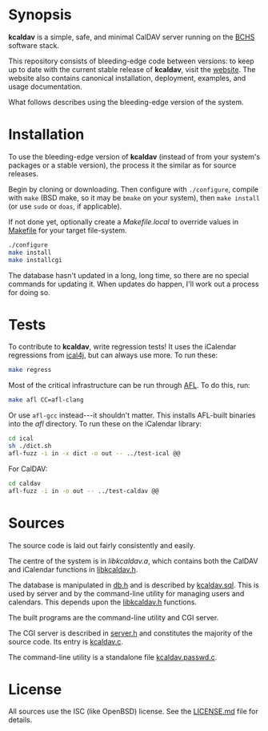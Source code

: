 # Synopsis

**kcaldav** is a simple, safe, and minimal CalDAV server running on the
[BCHS](https://learnbchs.org) software stack.

This repository consists of bleeding-edge code between versions: to keep
up to date with the current stable release of **kcaldav**, visit the
[website](https://kristaps.bsd.lv/kcaldav).
The website also contains canonical installation, deployment, examples,
and usage documentation.

What follows describes using the bleeding-edge version of the system.

# Installation

To use the bleeding-edge version of **kcaldav** (instead of from your
system's packages or a stable version), the process it the similar as
for source releases.

Begin by cloning or downloading.  Then configure with `./configure`,
compile with `make` (BSD make, so it may be `bmake` on your system),
then `make install` (or use `sudo` or `doas`, if applicable). 

If not done yet, optionally create a *Makefile.local* to override values
in [Makefile](Makefile) for your target file-system.

```sh
./configure
make install
make installcgi
```

The database hasn't updated in a long, long time, so there are no
special commands for updating it.  When updates do happen, I'll work out
a process for doing so.

# Tests

To contribute to **kcaldav**, write regression tests!  It uses the
iCalendar regressions from [ical4j](https://github.com/ical4j/ical4j),
but can always use more.  To run these:

```sh
make regress
```

Most of the critical infrastructure can be run through 
[AFL](https://lcamtuf.coredump.cx/afl/).  To do this, run:

```sh
make afl CC=afl-clang
```

Or use `afl-gcc` instead---it shouldn't matter.  This installs AFL-built
binaries into the *afl* directory.  To run these on the iCalendar
library:

```sh
cd ical
sh ./dict.sh
afl-fuzz -i in -x dict -o out -- ../test-ical @@
```

For CalDAV:

```sh
cd caldav
afl-fuzz -i in -o out -- ../test-caldav @@
```

# Sources

The source code is laid out fairly consistently and easily.

The centre of the system is in *libkcaldav.a*, which contains both the
CalDAV and iCalendar functions in [libkcaldav.h](libkcaldav.h).

The database is manipulated in [db.h](db.h) and is described by
[kcaldav.sql](kcaldav.sql).  This is used by server and by the
command-line utility for managing users and calendars.  This depends
upon the [libkcaldav.h](libkcaldav.h) functions.

The built programs are the command-line utility and CGI server.

The CGI server is described in [server.h](server.h) and constitutes the
majority of the source code.  Its entry is [kcaldav.c](kcaldav.c]).

The command-line utility is a standalone file
[kcaldav.passwd.c](kcaldav.passwd.c).

# License

All sources use the ISC (like OpenBSD) license.
See the [LICENSE.md](LICENSE.md) file for details.
